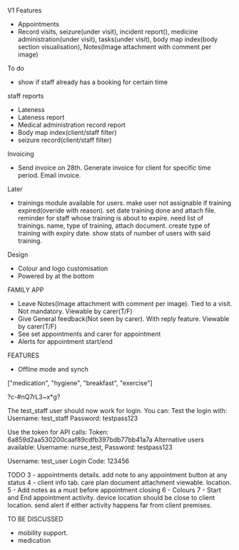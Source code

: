 V1 Features
- Appointments
- Record visits, seizure(under visit), incident report(), medicine administration(under visit), tasks(under visit), body map index(body section visualisation), Notes(Image attachment with comment per image) 

To do
- show if staff already has a booking for certain time

staff reports
- Lateness
- Lateness report
- Medical administration record report
- Body map index(client/staff filter)
- seizure record(client/staff filter)

Invoicing
- Send invoice on 28th. Generate invoice for client for specific time period. Email invoice.

Later
- trainings module available for users. make user not assignable if training expired(overide with reason). set date training done and attach file. reminder for staff whose training is about to expire. need list of trainings. name, type of training, attach document. create type of training with expiry date. show stats of number of users with said training.

Design
- Colour and logo customisation
- Powered by at the bottom

FAMILY APP
- Leave Notes(Image attachment with comment per image). Tied to a visit. Not mandatory. Viewable by carer(T/F)
- Give General feedback(Not seen by carer). With reply feature. Viewable by carer(T/F)
- See set appointments and carer for appointment
- Alerts for appointment start/end

FEATURES
- Offline mode and synch


["medication", "hygiene", "breakfast", "exercise"]

?c-#nQ7rL3~x*g?

The test_staff user should now work for login. You can:
Test the login with:
Username: test_staff
Password: testpass123

Use the token for API calls:
Token: 6a859d2aa530200caaf89cdfb397bdb77bb41a7a
Alternative users available:
Username: nurse_test, Password: testpass123

Username: test_user
Login Code: 123456

TODO
3 - appointments details. add note to any appointment button at any status
4 - client info tab. care plan document attachment viewable. location.
5 - Add notes as a must before appointment closing
6 - Colours
7 - Start and End appointment activity. device location should be close to client location. send alert if either activity happens far from client premises.

TO BE DISCUSSED
- mobility support. 
- medication